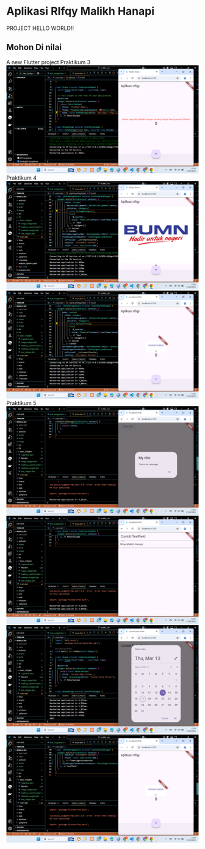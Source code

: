 # Aplikasi RIfqy Malikh Hanapi

PROJECT HELLO WORLD!!
## Mohon Di nilai

A new Flutter project
Praktikum 3
![Screnshoot Hello_Word](image/1.png)
Praktikum 4
![Screnshoot Hello_Word](image/2.png)
![Screnshoot Hello_Word](image/3.png)
Praktikum 5
![Screnshoot Hello_Word](image/4.png)
![Screnshoot Hello_Word](image/5.png)
![Screnshoot Hello_Word](image/6.png)
![Screnshoot Hello_Word](image/7.png)


